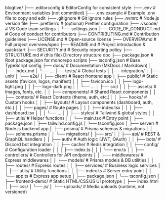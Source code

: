 blogtive/
├── .editorconfig               # EditorConfig for consistent style
├── .env                        # Environment variables (not committed)
├── .env.example                # Example .env file to copy and edit
├── .gitignore                  # Git ignore rules
├── .nvmrc                      # Node.js version file
├── .prettierrc                 # (optional) Prettier configuration
├── .vscode/                    # VS Code team settings
│   └── settings.json
├── CODE_OF_CONDUCT.md          # Code of conduct for contributors
├── CONTRIBUTING.md             # Contribution guidelines
├── LICENSE.md                  # Open-source license
├── OVERVIEW.md                 # Full project overview/spec
├── README.md                   # Project introduction & quickstart
├── SECURITY.md                 # Security reporting policy
├── STRUCTURE.md                # (this file) Directory structure doc
├── package.json                # Root package.json for monorepo scripts
├── tsconfig.json               # Base TypeScript config
├── docs/                       # Documentation (MkDocs / Markdown)
│   ├── index.md
│   └── ...
├── tests/                      # Global tests
│   ├── integration/
│   ├── unit/
│   └── e2e/
│
├── client/                     # React frontend app
│   ├── public/                 # Static assets (favicon, logos, manifest)
│   │   ├── favicon.ico
│   │   ├── logo-light.png
│   │   ├── logo-dark.png
│   │   └── ...
│   ├── src/
│   │   ├── assets/            # Images, fonts, etc.
│   │   ├── components/        # Shared React components
│   │   ├── contexts/          # React Contexts (theme, auth, etc.)
│   │   ├── hooks/             # Custom hooks
│   │   ├── layouts/           # Layout components (dashboard, auth, etc.)
│   │   ├── pages/             # Route pages
│   │   │   ├── index.tsx
│   │   │   ├── dashboard.tsx
│   │   │   └── ...
│   │   ├── styles/            # Tailwind & global styles
│   │   ├── utils/             # Helper functions
│   │   └── main.tsx           # Entry point
│   ├── package.json
│   ├── tailwind.config.js
│   └── tsconfig.json
│
├── server/                     # Node.js backend app
│   ├── prisma/                 # Prisma schemas & migrations
│   │   ├── schema.prisma
│   │   └── migrations/
│   ├── src/
│   │   ├── api/               # REST & GraphQL handlers
│   │   ├── auth/              # Auth logic (JWT, OAuth)
│   │   ├── bots/              # Discord bot integration
│   │   ├── cache/             # Redis integration
│   │   ├── config/            # Configuration loader
│   │   │   ├── index.ts
│   │   │   └── env.ts
│   │   ├── controllers/       # Controllers for API endpoints
│   │   ├── middlewares/       # Express middlewares
│   │   ├── models/            # Prisma models & DB utilities
│   │   ├── routes/            # Express routes
│   │   ├── services/          # Business logic services
│   │   ├── utils/             # Utility functions
│   │   ├── index.ts           # Server entry point
│   │   └── app.ts             # Express app setup
│   ├── package.json
│   └── tsconfig.json
│
├── frontend-demo/              # Static HTML/CSS/JS UI prototype
│   ├── index.html
│   ├── css/
│   └── js/
│
└── uploads/                    # Media uploads (runtime, not versioned)
